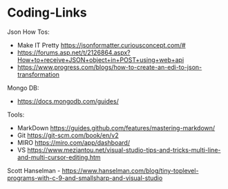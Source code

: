 # Coding-Links

Json How Tos:
-  Make IT Pretty https://jsonformatter.curiousconcept.com/#    
- https://forums.asp.net/t/2126864.aspx?How+to+receive+JSON+object+in+POST+using+web+api
- https://www.progress.com/blogs/how-to-create-an-edi-to-json-transformation

Mongo DB:
- https://docs.mongodb.com/guides/


Tools:
- MarkDown https://guides.github.com/features/mastering-markdown/
- Git  https://git-scm.com/book/en/v2
- MIRO https://miro.com/app/dashboard/
- VS  https://www.meziantou.net/visual-studio-tips-and-tricks-multi-line-and-multi-cursor-editing.htm

Scott Hanselman - https://www.hanselman.com/blog/tiny-toplevel-programs-with-c-9-and-smallsharp-and-visual-studio
